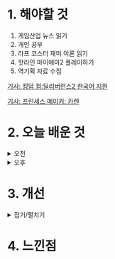 
# 1. 해야할 것

1. 게임산업 뉴스 읽기 
2. 개인 공부  
3. 라프 코스터 재미 이론 읽기
4. 핫라인 마이애미2 플레이하기
5. 역기획 자료 수집

[기사: 킹덤 컴:딜리버런스2 한국어 지원](https://www.gamemeca.com/view.php?gid=1749481)

[기사: 프린세스 메이커: 카렌](https://www.gameinsight.co.kr/news/articleView.html?idxno=32478)

# 2. 오늘 배운 것

<details>
<summary>오전</summary>

## 오늘의 뉴스
### 킹덤 컴:딜리버런스2
![image](https://github.com/JM94Ent/TIL-WIL/assets/143363550/11960d38-a915-472f-b888-99fd685c02f1)
```
킹덤 컴:딜리버런스 2가 한국어를 지원한다.
우리나라 게임시장이 이제 세계적으로 인정받는다는 이야기 아닐까?
이제 거의 모든 게임이 한국어를 지원해서 게이머로써 게임라이프가 편해진 걸 느낀다.
옛날에는, 정확히는 스팀이 한국에 정착하기 전,에는 한글패치를 직접 찾아서 깔고 플레이했어야 했는데 말이지...
```
### 프린세스 메이커: 카렌
![image](https://github.com/JM94Ent/TIL-WIL/assets/143363550/4f67041c-079f-4d45-9653-50ac8a754752)
```
프린세스 메이커: 카렌
산나비 텀블벅을 후원하면서 노출된 목록에 봤던 프린세스 메이커: 카렌
나도 아주 옛날에 잠깐 플레이해본 게임이다.
재미있었다라는 느낌보다 육성하고 내가 선택한 선택지들이 모여 개별 엔딩이 정말 많아서 좋다라는 감상이 기억이 난다.
이런 게임은 최근 발더스게이트를 하면서 느꼈던 감정인데 여러 선택지들이 각자의 상황과 피드백이 있으면 게임 자체를 더 탐험하고 싶고
게임을 개척한다는 기분이 든다.
그런 재미 때문에 현재 그 옛날 감성 그대로 만드는 프린세스메이커가 텀블벅을 통해 많은 관심을 받고 세상에 나올 원동력을 얻는게 아닐까?

내가 이 게임의 팬이 아니라서 텀블벅 후원은 하지않았지만 출시 후 평가가 좋다면 플레이해볼 예정이다.
```


</details>


<details>
<summary>오후</summary>

## 라프 코스터 재미이론
### 좋은 게임 디자인이 되기 위한 질문들
1. 도전을 시작하기 전에 준비해야 하는가?
2. 다양한 방식으로 준비할 수 있고, 성공할 수 있는가?
3. 도전하는 환경이 성공 여부에 영향을 미치는가?
4. 수행해;야 하는 도전에 확고한 규칙이 성립되어 있는가?
5. 코어 메커니즘이 다양한 도전을 할 수 있게 지원하는가?
6. 플레이어가 다양한 능력을 사용하여 도전을 견디는가?
7. 도전의 수준이 높아졌을 때 플레이어는 도전을 견디기 위해 반드시 다양한 능력을 사용해야 하는가?
8. 기술이 능력을 사용하는 데 영향을 주는가?
9. 도전을 극복한 결과, 성공의 상태가 다양한가?
10. 고수 플레이어가 쉬운 도전을 깨작거릴 때 이득이 없는가?
11. 아슬아슬하게 도전에 실패했을 때 다시 도전하게 하는가?


</details>




# 3. 개선


<details>
<summary>접기/펼치기</summary>


</details>



# 4. 느낀점


